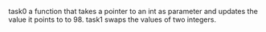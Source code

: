 task0  a function that takes a pointer to an int as parameter and updates the value it points to to 98.
task1 swaps the values of two integers.
